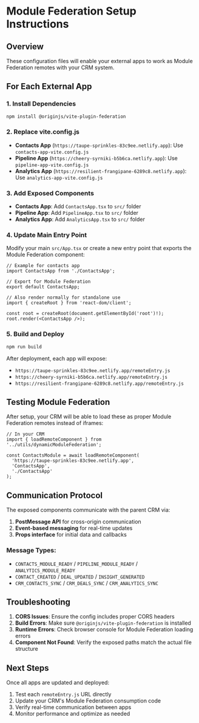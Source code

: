 # Module Federation Setup Instructions

## Overview
These configuration files will enable your external apps to work as Module Federation remotes with your CRM system.

## For Each External App

### 1. Install Dependencies
```bash
npm install @originjs/vite-plugin-federation
```

### 2. Replace vite.config.js
- **Contacts App** (`https://taupe-sprinkles-83c9ee.netlify.app`): Use `contacts-app-vite.config.js`
- **Pipeline App** (`https://cheery-syrniki-b5b6ca.netlify.app`): Use `pipeline-app-vite.config.js`  
- **Analytics App** (`https://resilient-frangipane-6289c8.netlify.app`): Use `analytics-app-vite.config.js`

### 3. Add Exposed Components
- **Contacts App**: Add `ContactsApp.tsx` to `src/` folder
- **Pipeline App**: Add `PipelineApp.tsx` to `src/` folder
- **Analytics App**: Add `AnalyticsApp.tsx` to `src/` folder

### 4. Update Main Entry Point
Modify your main `src/App.tsx` or create a new entry point that exports the Module Federation component:

```tsx
// Example for contacts app
import ContactsApp from './ContactsApp';

// Export for Module Federation
export default ContactsApp;

// Also render normally for standalone use
import { createRoot } from 'react-dom/client';

const root = createRoot(document.getElementById('root')!);
root.render(<ContactsApp />);
```

### 5. Build and Deploy
```bash
npm run build
```

After deployment, each app will expose:
- `https://taupe-sprinkles-83c9ee.netlify.app/remoteEntry.js`
- `https://cheery-syrniki-b5b6ca.netlify.app/remoteEntry.js`
- `https://resilient-frangipane-6289c8.netlify.app/remoteEntry.js`

## Testing Module Federation

After setup, your CRM will be able to load these as proper Module Federation remotes instead of iframes:

```tsx
// In your CRM
import { loadRemoteComponent } from '../utils/dynamicModuleFederation';

const ContactsModule = await loadRemoteComponent(
  'https://taupe-sprinkles-83c9ee.netlify.app',
  'ContactsApp',
  './ContactsApp'
);
```

## Communication Protocol

The exposed components communicate with the parent CRM via:

1. **PostMessage API** for cross-origin communication
2. **Event-based messaging** for real-time updates
3. **Props interface** for initial data and callbacks

### Message Types:
- `CONTACTS_MODULE_READY` / `PIPELINE_MODULE_READY` / `ANALYTICS_MODULE_READY`
- `CONTACT_CREATED` / `DEAL_UPDATED` / `INSIGHT_GENERATED`
- `CRM_CONTACTS_SYNC` / `CRM_DEALS_SYNC` / `CRM_ANALYTICS_SYNC`

## Troubleshooting

1. **CORS Issues**: Ensure the config includes proper CORS headers
2. **Build Errors**: Make sure `@originjs/vite-plugin-federation` is installed
3. **Runtime Errors**: Check browser console for Module Federation loading errors
4. **Component Not Found**: Verify the exposed paths match the actual file structure

## Next Steps

Once all apps are updated and deployed:
1. Test each `remoteEntry.js` URL directly
2. Update your CRM's Module Federation consumption code
3. Verify real-time communication between apps
4. Monitor performance and optimize as needed